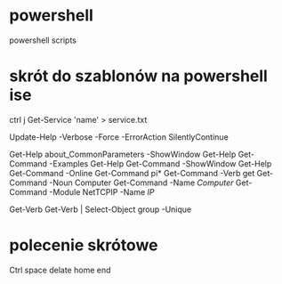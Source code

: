 # powershell
powershell scripts
# skrót do szablonów na powershell ise
ctrl j
Get-Service 'name' > service.txt

Update-Help -Verbose -Force -ErrorAction SilentlyContinue

Get-Help about_CommonParameters -ShowWindow
Get-Help Get-Command -Examples
Get-Help Get-Command -ShowWindow
Get-Help Get-Command -Online
Get-Command pi*
Get-Command -Verb get
Get-Command -Noun Computer
Get-Command -Name *Computer*
Get-Command -Module NetTCPIP -Name *IP*

Get-Verb
Get-Verb | Select-Object group -Unique

# polecenie skrótowe
Ctrl space
delate
home
end
